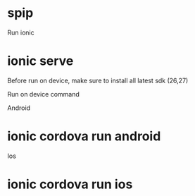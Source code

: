 # spip

Run ionic

# ionic serve

Before run on device, make sure to install all latest sdk (26,27)

Run on device command

Android
# ionic cordova run android

Ios
# ionic cordova run ios
